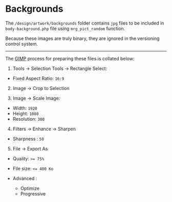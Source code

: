 # Backgrounds

The `/design/artwork/backgrounds` folder contains `jpg` files to be included in `body-background.php` file using `mrg_pict_random` function.

Because these images are truly binary, they are ignored in the versioning control system.

--------------------------------------------------------------------------------

The [GIMP](https://www.gimp.org/) process for preparing these files is collated below:

1. Tools → Selection Tools → Rectangle Select:

  - Fixed Aspect Ratio: `16:9`

2. Image → Crop to Selection

3. Image → Scale Image:

  - Width: `1920`
  - Height: `1080`
  - Resolution: `300`

4. Filters → Enhance → Sharpen

  - Sharpness : `50`

5. File → Export As

  - Quality: `>= 75%`
  - File size: `<= 400 Ko`
  - Advanced :

    - Optimize
    - Progressive
